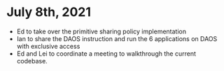 # July 8th, 2021

- Ed to take over the primitive sharing policy implementation
- Ian to share the DAOS instruction and run the 6 applications on DAOS with exclusive access
- Ed and Lei to coordinate a meeting to walkthrough  the current codebase.
